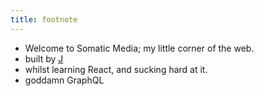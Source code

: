 ```yaml
---
title: footnote
---
```


* Welcome to Somatic Media; my little corner of the web.
* built by [J](https://skypoynt.com)
* whilst learning React, and sucking hard at it.
* goddamn GraphQL

